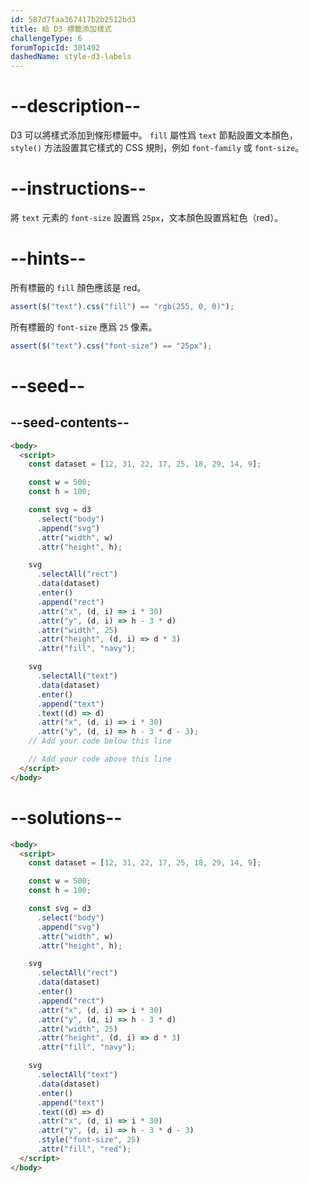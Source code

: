 ```yaml
---
id: 587d7faa367417b2b2512bd3
title: 給 D3 標籤添加樣式
challengeType: 6
forumTopicId: 301492
dashedName: style-d3-labels
---
```


# --description--

D3 可以將樣式添加到條形標籤中。 `fill` 屬性爲 `text` 節點設置文本顏色， `style()` 方法設置其它樣式的 CSS 規則，例如 `font-family` 或 `font-size`。

# --instructions--

將 `text` 元素的 `font-size` 設置爲 `25px`，文本顏色設置爲紅色（red）。

# --hints--

所有標籤的 `fill` 顏色應該是 red。

```js
assert($("text").css("fill") == "rgb(255, 0, 0)");
```

所有標籤的 `font-size` 應爲 `25` 像素。

```js
assert($("text").css("font-size") == "25px");
```

# --seed--

## --seed-contents--

```html
<body>
  <script>
    const dataset = [12, 31, 22, 17, 25, 18, 29, 14, 9];

    const w = 500;
    const h = 100;

    const svg = d3
      .select("body")
      .append("svg")
      .attr("width", w)
      .attr("height", h);

    svg
      .selectAll("rect")
      .data(dataset)
      .enter()
      .append("rect")
      .attr("x", (d, i) => i * 30)
      .attr("y", (d, i) => h - 3 * d)
      .attr("width", 25)
      .attr("height", (d, i) => d * 3)
      .attr("fill", "navy");

    svg
      .selectAll("text")
      .data(dataset)
      .enter()
      .append("text")
      .text((d) => d)
      .attr("x", (d, i) => i * 30)
      .attr("y", (d, i) => h - 3 * d - 3);
    // Add your code below this line

    // Add your code above this line
  </script>
</body>
```

# --solutions--

```html
<body>
  <script>
    const dataset = [12, 31, 22, 17, 25, 18, 29, 14, 9];

    const w = 500;
    const h = 100;

    const svg = d3
      .select("body")
      .append("svg")
      .attr("width", w)
      .attr("height", h);

    svg
      .selectAll("rect")
      .data(dataset)
      .enter()
      .append("rect")
      .attr("x", (d, i) => i * 30)
      .attr("y", (d, i) => h - 3 * d)
      .attr("width", 25)
      .attr("height", (d, i) => d * 3)
      .attr("fill", "navy");

    svg
      .selectAll("text")
      .data(dataset)
      .enter()
      .append("text")
      .text((d) => d)
      .attr("x", (d, i) => i * 30)
      .attr("y", (d, i) => h - 3 * d - 3)
      .style("font-size", 25)
      .attr("fill", "red");
  </script>
</body>
```
